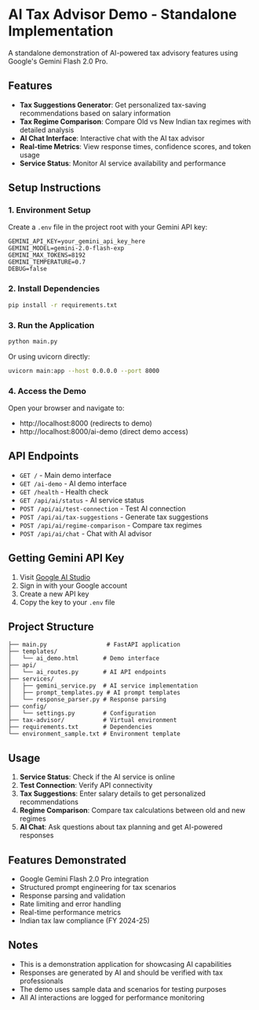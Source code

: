 # AI Tax Advisor Demo - Standalone Implementation

A standalone demonstration of AI-powered tax advisory features using Google's Gemini Flash 2.0 Pro.

## Features

- **Tax Suggestions Generator**: Get personalized tax-saving recommendations based on salary information
- **Tax Regime Comparison**: Compare Old vs New Indian tax regimes with detailed analysis
- **AI Chat Interface**: Interactive chat with the AI tax advisor
- **Real-time Metrics**: View response times, confidence scores, and token usage
- **Service Status**: Monitor AI service availability and performance

## Setup Instructions

### 1. Environment Setup

Create a `.env` file in the project root with your Gemini API key:

```env
GEMINI_API_KEY=your_gemini_api_key_here
GEMINI_MODEL=gemini-2.0-flash-exp
GEMINI_MAX_TOKENS=8192
GEMINI_TEMPERATURE=0.7
DEBUG=false
```

### 2. Install Dependencies

```bash
pip install -r requirements.txt
```

### 3. Run the Application

```bash
python main.py
```

Or using uvicorn directly:

```bash
uvicorn main:app --host 0.0.0.0 --port 8000
```

### 4. Access the Demo

Open your browser and navigate to:
- http://localhost:8000 (redirects to demo)
- http://localhost:8000/ai-demo (direct demo access)

## API Endpoints

- `GET /` - Main demo interface
- `GET /ai-demo` - AI demo interface
- `GET /health` - Health check
- `GET /api/ai/status` - AI service status
- `POST /api/ai/test-connection` - Test AI connection
- `POST /api/ai/tax-suggestions` - Generate tax suggestions
- `POST /api/ai/regime-comparison` - Compare tax regimes
- `POST /api/ai/chat` - Chat with AI advisor

## Getting Gemini API Key

1. Visit [Google AI Studio](https://makersuite.google.com/app/apikey)
2. Sign in with your Google account
3. Create a new API key
4. Copy the key to your `.env` file

## Project Structure

```
├── main.py                 # FastAPI application
├── templates/
│   └── ai_demo.html       # Demo interface
├── api/
│   └── ai_routes.py       # AI API endpoints
├── services/
│   ├── gemini_service.py  # AI service implementation
│   ├── prompt_templates.py # AI prompt templates
│   └── response_parser.py # Response parsing
├── config/
│   └── settings.py        # Configuration
├── tax-advisor/           # Virtual environment
├── requirements.txt       # Dependencies
└── environment_sample.txt # Environment template
```

## Usage

1. **Service Status**: Check if the AI service is online
2. **Test Connection**: Verify API connectivity
3. **Tax Suggestions**: Enter salary details to get personalized recommendations
4. **Regime Comparison**: Compare tax calculations between old and new regimes
5. **AI Chat**: Ask questions about tax planning and get AI-powered responses

## Features Demonstrated

- Google Gemini Flash 2.0 Pro integration
- Structured prompt engineering for tax scenarios
- Response parsing and validation
- Rate limiting and error handling
- Real-time performance metrics
- Indian tax law compliance (FY 2024-25)

## Notes

- This is a demonstration application for showcasing AI capabilities
- Responses are generated by AI and should be verified with tax professionals
- The demo uses sample data and scenarios for testing purposes
- All AI interactions are logged for performance monitoring 